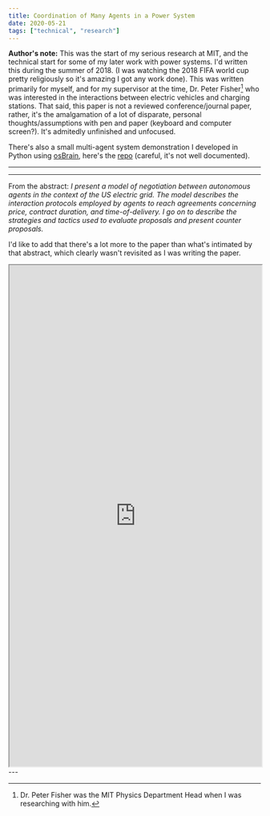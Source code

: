```yaml
---
title: Coordination of Many Agents in a Power System
date: 2020-05-21
tags: ["technical", "research"]
---
```


**Author's note:** This was the start of my serious research at MIT, and the technical start for some of my later work with power systems. I'd written this during the summer of 2018. (I was watching the 2018 FIFA world cup pretty religiously so it's amazing I got any work done). This was written primarily for myself, and for my supervisor at the time, Dr. Peter Fisher[^1] who was interested in the interactions between electric vehicles and charging stations. That said, this paper is not a reviewed conference/journal paper, rather, it's the amalgamation of a lot of disparate, personal thoughts/assumptions with pen and paper (keyboard and computer screen?). It's admitedly unfinished and unfocused. 

There's also a small multi-agent system demonstration I developed in Python using [osBrain](https://osbrain.readthedocs.io/en/stable/), here's the [repo](https://github.com/mbellabah/UROP-Multiagent-Platform) (careful, it's not well documented). 

---
---

From the abstract: *I present a model of negotiation between autonomous agents in the context of the US electric grid. The model describes the interaction protocols employed by agents to reach agreements concerning price, contract duration, and time-of-delivery. I go on to describe the strategies and tactics used to evaluate proposals and present counter proposals.* 

I'd like to add that there's a lot more to the paper than what's intimated by that abstract, which clearly wasn't revisited as I was writing the paper. 

<iframe src="https://drive.google.com/file/d/1zDBI44cwtICamo_dgVIVFvXA99IVPF04/preview" width="100%" height="1000px"></iframe>
---

[^1]: Dr. Peter Fisher was the MIT Physics Department Head when I was researching with him.